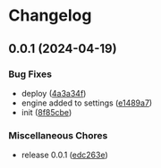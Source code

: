 # Changelog

## 0.0.1 (2024-04-19)


### Bug Fixes

* deploy ([4a3a34f](https://github.com/ksv90/credit-calculator/commit/4a3a34f618a733892b9bffd17d6293c5c47ab260))
* engine added to settings ([e1489a7](https://github.com/ksv90/credit-calculator/commit/e1489a76a20e2bea4c363fd895d066251282b01f))
* init ([8f85cbe](https://github.com/ksv90/credit-calculator/commit/8f85cbe8192ec7946ffd37d9e0a9a4358980b35f))


### Miscellaneous Chores

* release 0.0.1 ([edc263e](https://github.com/ksv90/credit-calculator/commit/edc263ebf66a8b2647d39090137abe002249210d))
